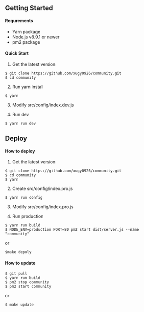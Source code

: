 ## Getting Started

#### Requrements

- Yarn package 
- Node.js v8.9.1 or newer
- pm2 package

#### Quick Start

1. Get the latest version

```
$ git clone https://github.com/xugy0926/community.git
$ cd community
```

2. Run yarn install

```
$ yarn
```

3. Modify src/config/index.dev.js

4. Run dev

```
$ yarn run dev
```

## Deploy

#### How to deploy

1. Get the latest version

```
$ git clone https://github.com/xugy0926/community.git
$ cd community
$ yarn
```

2. Create src/config/index.pro.js

```
$ yarn run config
```

3. Modify src/config/index.pro.js

4. Run production

```
$ yarn run build
$ NODE_ENV=production PORT=80 pm2 start dist/server.js --name "community"
```

or

```
$make depoly
```

#### How to update

```
$ git pull
$ yarn run build
$ pm2 stop community
$ pm2 start community
```

or

```
$ make update
```
